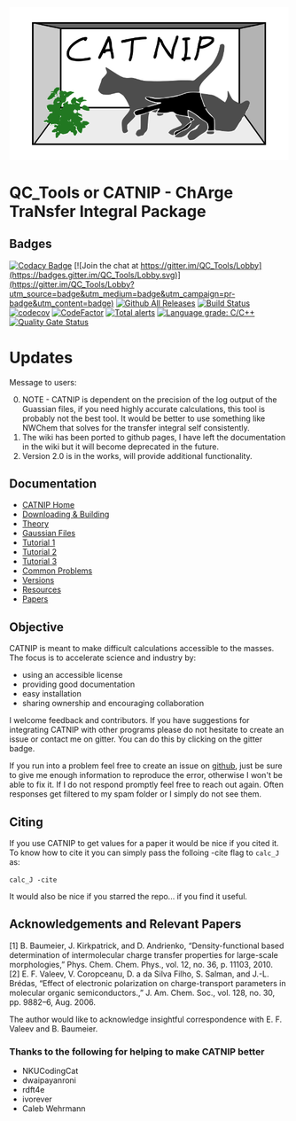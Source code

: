 ![CATNIPLOGO](docs/images/CATNIPLong.png)

# QC_Tools or CATNIP - ChArge TraNsfer Integral Package

## Badges

[![Codacy Badge](https://app.codacy.com/project/badge/Grade/4523458aa098452ea9a1aeea172e5b71)](https://www.codacy.com/gh/JoshuaSBrown/QC_Tools/dashboard?utm_source=github.com&amp;utm_medium=referral&amp;utm_content=JoshuaSBrown/QC_Tools&amp;utm_campaign=Badge_Grade)
[![Join the chat at https://gitter.im/QC_Tools/Lobby](https://badges.gitter.im/QC_Tools/Lobby.svg)](https://gitter.im/QC_Tools/Lobby?utm_source=badge&utm_medium=badge&utm_campaign=pr-badge&utm_content=badge)
[![Github All Releases](https://img.shields.io/github/downloads/JoshuaSBrown/QC_Tools/total.svg)]()
[![Build Status](https://travis-ci.org/JoshuaSBrown/QC_Tools.svg?branch=master)](https://travis-ci.org/JoshuaSBrown/QC_Tools)
[![codecov](https://codecov.io/gh/JoshuaSBrown/QC_Tools/branch/master/graph/badge.svg)](https://codecov.io/gh/JoshuaSBrown/QC_Tools)
[![CodeFactor](https://www.codefactor.io/repository/github/joshuasbrown/qc_tools/badge)](https://www.codefactor.io/repository/github/joshuasbrown/qc_tools)
[![Total alerts](https://img.shields.io/lgtm/alerts/g/JoshuaSBrown/QC_Tools.svg?logo=lgtm&logoWidth=18)](https://lgtm.com/projects/g/JoshuaSBrown/QC_Tools/alerts/)
[![Language grade: C/C++](https://img.shields.io/lgtm/grade/cpp/g/JoshuaSBrown/QC_Tools.svg?logo=lgtm&logoWidth=18)](https://lgtm.com/projects/g/JoshuaSBrown/QC_Tools/context:cpp)
[![Quality Gate Status](https://sonarcloud.io/api/project_badges/measure?project=JoshuaSBrown_QC_Tools&metric=alert_status)](https://sonarcloud.io/summary/new_code?id=JoshuaSBrown_QC_Tools)

# Updates

Message to users:

0. NOTE - CATNIP is dependent on the precision of the log output of the Guassian files, if you need highly accurate calculations, this tool is probably not the best tool. It would be better to use something like NWChem that solves for the transfer integral self consistently.
1. The wiki has been ported to github pages, I have left the documentation in the wiki but it will become deprecated in the future.
2. Version 2.0 is in the works, will provide additional functionality.

## Documentation

* [CATNIP Home](https://joshuasbrown.github.io/docs/CATNIP/catnip_home.html)
* [Downloading & Building](https://joshuasbrown.github.io/docs/CATNIP/catnip_downloads.html)
* [Theory](https://joshuasbrown.github.io/docs/CATNIP/catnip_theory.html)
* [Gaussian Files](https://joshuasbrown.github.io/docs/CATNIP/catnip_gaussian_files.html)
* [Tutorial 1](https://joshuasbrown.github.io/docs/CATNIP/catnip_tutorial1.html)
* [Tutorial 2](https://joshuasbrown.github.io/docs/CATNIP/catnip_tutorial2.html)
* [Tutorial 3](https://joshuasbrown.github.io/docs/CATNIP/catnip_tutorial3.html)
* [Common Problems](https://joshuasbrown.github.io/docs/CATNIP/catnip_common_problems.html)
* [Versions](https://joshuasbrown.github.io/docs/CATNIP/catnip_versions.html)
* [Resources](https://joshuasbrown.github.io/docs/CATNIP/catnip_resources.html)
* [Papers](https://joshuasbrown.github.io/docs/CATNIP/catnip_papers.html)

## Objective

CATNIP is meant to make difficult calculations accessible to the masses. The focus is to accelerate science and industry by:
 * using an accessible license
 * providing good documentation
 * easy installation
 * sharing ownership and encouraging collaboration
 
I welcome feedback and contributors. If you have suggestions for integrating CATNIP with other programs please do not hesitate to create an issue or contact me on gitter. You can do this by clicking on the gitter badge.

If you run into a problem feel free to create an issue on [github](https://github.com/JoshuaSBrown/QC_Tools/issues), just be sure to give me enough information to reproduce the error, otherwise I won't be able to fix it. If I do not respond promptly feel free to reach out again. Often responses get filtered to my spam folder or I simply do not see them.

## Citing

If you use CATNIP to get values for a paper it would be nice if you cited it. To know how to cite it you can simply pass the folloing -cite flag to `calc_J` as:

```calc_J -cite```

It would also be nice if you starred the repo... if you find it useful.

## Acknowledgements and Relevant Papers

[1]	B. Baumeier, J. Kirkpatrick, and D. Andrienko, “Density-functional based determination of intermolecular charge transfer properties for large-scale morphologies,” Phys. Chem. Chem. Phys., vol. 12, no. 36, p. 11103, 2010.  
[2]	E. F. Valeev, V. Coropceanu, D. a da Silva Filho, S. Salman, and J.-L. Brédas, “Effect of electronic polarization on charge-transport parameters in molecular organic semiconductors.,” J. Am. Chem. Soc., vol. 128, no. 30, pp. 9882–6, Aug. 2006.  

The author would like to acknowledge insightful correspondence with E. F. Valeev and B. Baumeier. 

### Thanks to the following for helping to make CATNIP better

* NKUCodingCat 
* dwaipayanroni
* rdft4e
* ivorever
* Caleb Wehrmann
